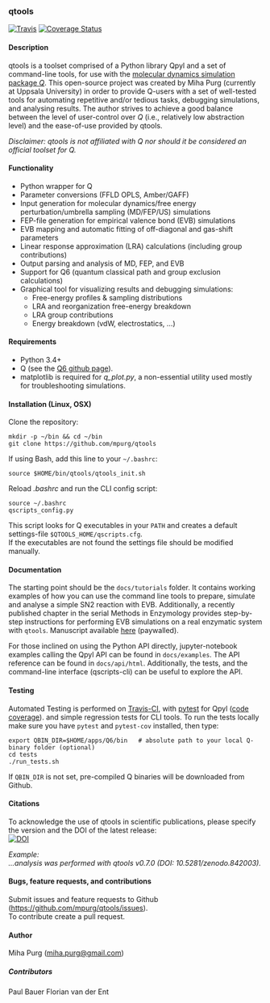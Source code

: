 ### qtools 

[![Travis](https://api.travis-ci.org/mpurg/qtools.svg?branch=master)](https://travis-ci.org/mpurg/qtools)  [![Coverage Status](https://coveralls.io/repos/github/mpurg/qtools/badge.svg?branch=master)](https://coveralls.io/github/mpurg/qtools?branch=master)

#### Description

qtools is a toolset comprised of a Python library Qpyl and a set of command-line tools, for use with the [molecular dynamics simulation package *Q*](http://xray.bmc.uu.se/~aqwww/q/). This open-source project was created by Miha Purg (currently at Uppsala University) in order to provide Q-users with a set of well-tested tools for automating repetitive and/or tedious tasks, debugging simulations, and analysing results. The author strives to achieve a good balance between the level of user-control over *Q* (i.e., relatively low abstraction level) and the ease-of-use provided by qtools.

*Disclaimer: qtools is not affiliated with *Q* nor should it be considered an official toolset for Q.*


#### Functionality

- Python wrapper for Q
- Parameter conversions (FFLD OPLS, Amber/GAFF)
- Input generation for molecular dynamics/free energy perturbation/umbrella sampling (MD/FEP/US) simulations
- FEP-file generation for empirical valence bond (EVB) simulations
- EVB mapping and automatic fitting of off-diagonal and gas-shift parameters
- Linear response approximation (LRA) calculations (including group contributions)
- Output parsing and analysis of MD, FEP, and EVB
- Support for Q6 (quantum classical path and group exclusion calculations)
- Graphical tool for visualizing results and debugging simulations:
  - Free-energy profiles & sampling distributions
  - LRA and reorganization free-energy breakdown
  - LRA group contributions
  - Energy breakdown (vdW, electrostatics, ...)


#### Requirements

- Python 3.4+
- Q (see the [Q6 github page](https://github.com/qusers/Q6)).
- matplotlib is required for *q_plot.py*, a non-essential utility used mostly for troubleshooting simulations.

#### Installation (Linux, OSX)

Clone the repository:
```
mkdir -p ~/bin && cd ~/bin
git clone https://github.com/mpurg/qtools
```

If using Bash, add this line to your `~/.bashrc`:
```
source $HOME/bin/qtools/qtools_init.sh
```

Reload *.bashrc* and run the CLI config script:  
```
source ~/.bashrc
qscripts_config.py
```
This script looks for Q executables in your `PATH` and creates a default settings-file `$QTOOLS_HOME/qscripts.cfg`.  
If the executables are not found the settings file should be modified manually.

#### Documentation

The starting point should be the `docs/tutorials` folder.
It contains working examples of how you can use the command line tools to prepare, simulate and analyse a simple SN2 reaction with EVB. Additionally, a recently published chapter in the serial Methods in Enzymology provides step-by-step instructions for performing EVB simulations on a real enzymatic system with `qtools`. Manuscript available [here](https://doi.org/10.1016/bs.mie.2018.06.007) (paywalled).
  
For those inclined on using the Python API directly, jupyter-notebook examples calling the Qpyl API can be found in `docs/examples`. The API reference can be found in `docs/api/html`. Additionally, the tests, and the command-line interface (qscripts-cli) can be useful to explore the API.
  
#### Testing

Automated Testing is performed on [Travis-CI](https://travis-ci.org/mpurg/qtools),
with [pytest](https://docs.pytest.org/en/latest/) for Qpyl
([code coverage](https://coveralls.io/github/mpurg/qtools?branch=master)).
and simple regression tests for CLI tools.
To run the tests locally make sure you have `pytest` and `pytest-cov` installed, then type:
```
export QBIN_DIR=$HOME/apps/Q6/bin   # absolute path to your local Q-binary folder (optional)
cd tests
./run_tests.sh
```
If `QBIN_DIR` is not set, pre-compiled Q binaries will be downloaded from Github.

#### Citations

To acknowledge the use of qtools in scientific publications, please specify the version and the
DOI of the latest release:  
[![DOI](https://zenodo.org/badge/80016679.svg)](https://zenodo.org/badge/latestdoi/80016679)  

*Example:*  
*...analysis was performed with qtools v0.7.0 (DOI: 10.5281/zenodo.842003).*

#### Bugs, feature requests, and contributions
Submit issues and feature requests to Github (https://github.com/mpurg/qtools/issues).  
To contribute create a pull request.

#### Author
Miha Purg (miha.purg@gmail.com)  

##### Contributors
Paul Bauer
Florian van der Ent

